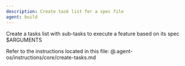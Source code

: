 ```yaml
---
description: Create task list for a spec file
agent: build
---
```

Create a tasks list with sub-tasks to execute a feature based on its spec $ARGUMENTS

Refer to the instructions located in this file:
@.agent-os/instructions/core/create-tasks.md
